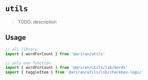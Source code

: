 # `utils`

> TODO: description

## Usage

```js
// all library
import { wordForCount } from '@ariran/utils'

// only one function
import { wordForCount } from '@ariran/utils/lib/words'
import { toggleItem } from '@ariran/utils/lib/checkbox-logic'
```
